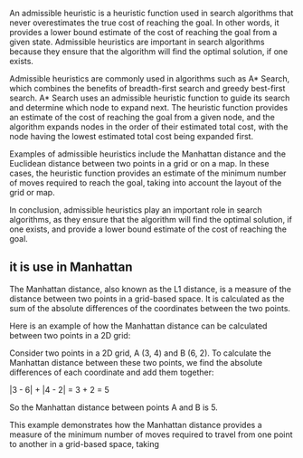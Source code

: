  An admissible heuristic is a heuristic function used in search algorithms that never overestimates the true cost of reaching the goal. In other words, it provides a lower bound estimate of the cost of reaching the goal from a given state. Admissible heuristics are important in search algorithms because they ensure that the algorithm will find the optimal solution, if one exists.

Admissible heuristics are commonly used in algorithms such as A* Search, which combines the benefits of breadth-first search and greedy best-first search. A* Search uses an admissible heuristic function to guide its search and determine which node to expand next. The heuristic function provides an estimate of the cost of reaching the goal from a given node, and the algorithm expands nodes in the order of their estimated total cost, with the node having the lowest estimated total cost being expanded first.

Examples of admissible heuristics include the Manhattan distance and the Euclidean distance between two points in a grid or on a map. In these cases, the heuristic function provides an estimate of the minimum number of moves required to reach the goal, taking into account the layout of the grid or map.

In conclusion, admissible heuristics play an important role in search algorithms, as they ensure that the algorithm will find the optimal solution, if one exists, and provide a lower bound estimate of the cost of reaching the goal.


## it is use in Manhattan 
The Manhattan distance, also known as the L1 distance, is a measure of the distance between two points in a grid-based space. It is calculated as the sum of the absolute differences of the coordinates between the two points.

Here is an example of how the Manhattan distance can be calculated between two points in a 2D grid:

Consider two points in a 2D grid, A (3, 4) and B (6, 2). To calculate the Manhattan distance between these two points, we find the absolute differences of each coordinate and add them together:

|3 - 6| + |4 - 2| = 3 + 2 = 5

So the Manhattan distance between points A and B is 5.

This example demonstrates how the Manhattan distance provides a measure of the minimum number of moves required to travel from one point to another in a grid-based space, taking